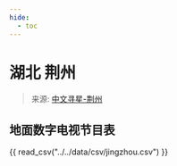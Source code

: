 ```yaml
---
hide:
  - toc
---
```


# 湖北 荆州

> 来源: [中文寻星-荆州](http://dtmb.saoing.com/jingzhou.htm)

## 地面数字电视节目表

{{ read_csv("../../data/csv/jingzhou.csv") }}
